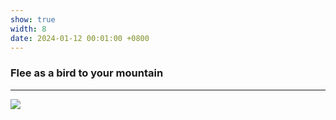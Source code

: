 ```yaml
---
show: true
width: 8
date: 2024-01-12 00:01:00 +0800
---
```


<div class="p-4">
    <h3>Flee as a bird to your mountain</h3>
    <hr />
    <p>
        <img data-src="{{ 'https://picsum.photos/seed/first1111/800/800' | relative_url }}" class="lazy w-100 rounded-sm" src="{{ '/assets/images/empty_300x200.png' | relative_url }}" style="max-width: 300px; max-height: 200px;">
    </p>
</div>